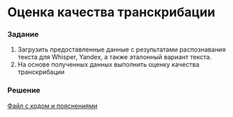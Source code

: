 # Оценка качества транскрибации

### Задание
1. Загрузить предоставленные данные с результатами распознавания текста для Whisper, Yandex, а также эталонный вариант текста.
2. На основе полученных данных выполнить оценку качества транскрибации

### Решение
[Файл с кодом и пояснениями](/Projects/10_Test_tasks/Task_06/Solution.ipynb)
